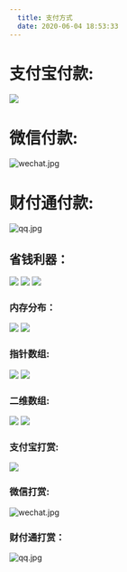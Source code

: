 ```yaml
---
  title: 支付方式
  date: 2020-06-04 18:53:33
---
```


<!-- 
    如果你的网站部署到的域名是根目录，则/images/图片文件.后缀名
    如果是子目录，则这里写 /hexo-private-blog-website/images/图片名称.后缀名
-->
# 支付宝付款:
![](/hexo-private-blog-website/images/alipay.jpg)

# 微信付款:
![wechat.jpg](http://ww1.sinaimg.cn/large/006DnxC4gy1gfggvv58jjj30u010sgnq.jpg)

# 财付通付款:
![qq.jpg](http://ww1.sinaimg.cn/large/006DnxC4gy1gfggwd0rvjj32ai2lxdrm.jpg)


## 省钱利器：
![](/hexo-private-blog-website/images/淘宝客30.jpg)
![](/hexo-private-blog-website/images/淘宝客31.jpg)
![](/hexo-private-blog-website/images/淘宝客32.jpg)

### 内存分布：
![](/hexo-private-blog-website/images/内存分布.bmp)
![](/hexo-private-blog-website/images/内存分布.png)
### 指针数组:
![](/hexo-private-blog-website/images/整型指针数组.bmp)
![](/hexo-private-blog-website/images/字符指针数组.bmp)
### 二维数组:
![](/hexo-private-blog-website/images/二维数组.png)
![](/hexo-private-blog-website/images/二维数组1.png)
### 支付宝打赏:
![](/hexo-private-blog-website/images/alipay.jpg)
### 微信打赏:
![wechat.jpg](http://ww1.sinaimg.cn/large/006DnxC4gy1gfggvv58jjj30u010sgnq.jpg)
### 财付通打赏：
![qq.jpg](http://ww1.sinaimg.cn/large/006DnxC4gy1gfggwd0rvjj32ai2lxdrm.jpg)